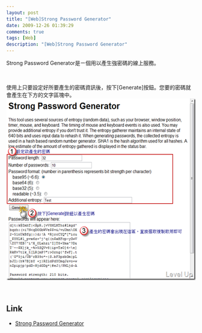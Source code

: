 ```yaml
---
layout: post
title: "[Web]Strong Password Generator"
date: 2009-12-26 01:39:29
comments: true
tags: [Web]
description: "[Web]Strong Password Generator"
---
```

<p>Strong Password Generator是ㄧ個用以產生強密碼的線上服務。</p>  <p> </p>  <p>使用上只要設定好所要產生的密碼資訊後，按下[Generate]按鈕。您要的密碼就會產生在下方的文字區塊中。   <br /><img style="border-bottom: 0px; border-left: 0px; display: inline; border-top: 0px; border-right: 0px" title="image" border="0" alt="image" src="\images\posts\12677\image_thumb.png" width="536" height="484" /></a></p>  <p>  </p>  <h2>Link</h2>  <ul>   <li><a href="http://www.mytsoftware.com/dailyproject/PassGen/PassGen.html" target="_blank">Strong Password Generator </li> </ul>